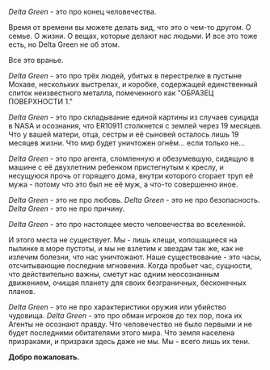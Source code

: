 
*Delta Green* - это про конец человечества.

Время от времени вы можете делать вид, что это о чем-то другом. О семье. О жизни. О вещах, которые делают нас людьми. И все это тоже есть, но Delta Green не об этом.

Все это вранье.

*Delta Green* - это про трёх людей, убитых в перестрелке в пустыне Мохаве, нескольких выстрелах, и коробке, содержащей единственный слиток неизвестного металла, помеченного как "ОБРАЗЕЦ ПОВЕРХНОСТИ 1."

*Delta Green* - это про складывание единой картины из случаев суицида в NASA и осознания, что ER10911 столкнется с землей через 19 месяцев. Что у вашей матери, отца, сестры и её сыновей осталось лишь 19 месяцев жизни. Что мир будет уничтожен огнём... если только не...

*Delta Green* - это про агента, сломленную и обезумевшую, сидящую в машине с её двухлетним ребенком пристегнутым к креслу, и несущуюся прочь от горящего дома, внутри которого сгорает труп её мужа - потому что это был не её муж, а что-то совершенно иное.

*Delta Green* - это не про любовь.
*Delta Green* - это не про безопасность.
*Delta Green* - это не про причину.

*Delta Green* - это про настоящее место человечества во вселенной.

И этого места не существует. Мы - лишь клещи, копошащиеся на пылинке в море пустоты, и мы не взлетим к звездам так же, как не излечим болезни, что нас уничтожают. Наше существование - это часы, отсчитывающие последние мгновения. Когда пробьет час, сущности, что действительно важны, сметут нас одним неосознанным движением, очищая планету для своих безграничных, бесконечных планов.

*Delta Green* - это не про характеристики оружия или убийство чудовища. *Delta Green* - это про обман игроков до тех пор, пока их Агенты не осознают правду. Что человечество не было первыми и не будет последними обитателями этого мира. Что земля населена призраками, и призраки здесь даже не мы. Мы - всего лишь их тени.

**Добро пожаловать.**